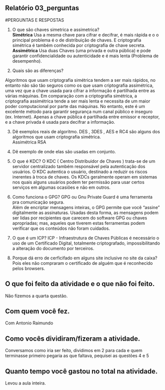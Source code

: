## Relatório 03_perguntas

#PERGUNTAS E RESPOSTAS

1. O que são chaves simetrica e assimetrica?<br>
**Simétrica**
Usa a mesma chave para cifrar e decifrar, é mais rápida e o o principal problema é o de distribuição de chaves.
E criptografia simétrica é também conhecida por criptografia de chave secreta.<br>
**Assimétrica**
Usa duas Chaves (uma privada e outra pública) e pode garantir confidencialidade ou autenticidade e é mais lenta (Problema de desempenho).

2. Quais são as diferenças? 
 
Algoritmos que usam criptografia simétrica tendem a ser mais rápidos, no entanto não são tão seguros como os que usam criptografia assimétrica, uma vez que a chave usada para cifrar a informação é partilhada entre as várias máquinas.
Em comparação com a criptografia simétrica, a criptografia assimétrica tende a ser mais lenta e necessita de um maior poder computacional por parte das máquinas. No entanto, este é um excelente método para garantir segurança num canal público e 
inseguro (ex. Internet).  Apenas a chave pública é partilhada entre emissor e receptor, 
e a chave privada é usada para decifrar a informação.

3. Dê exemplos reais de algoritmo. 
DES , 3DES , AES e RC4 são alguns dos algoritmos que usam criptografia simétrica.<br>
Assimétrica RSA<br> 

4. Dê exemplo de onde elas são usadas em conjunto. 


5. O que é KDC? 
 O KDC ( Centro Distribuidor de Chaves ) trata-se de um servidor centralizado também responsável pela autenticação dos usuários. O KDC autentica o usuário,  destinado a reduzir os riscos inerentes à troca de chaves. Os KDCs geralmente operam em sistemas nos quais alguns usuários podem ter permissão para usar certos serviços em algumas ocasiões e não em outros.<br>

6. Como funciona o GPG? 
GPG ou Gnu Private Guard é uma ferramenta pra comunicação segura.<br>
Além de encriptar mensagens inteiras, o GPG permite que você “assine” digitalmente as assinaturas. Usadas desta forma, as mensagens podem ser lidas por recipientes que carecem do software GPG ou chaves apropriadas; mas, aqueles que tiverem estas ferramentas podem verificar que os conteúdos não foram cuidados. <br>

7. O que é um ICP?
ICP - Infraestrutura de Chaves Públicas é necessário o uso de um Certificado Digital, totalmente criptografado, impossibilitando a alteração do documento por terceiros. 

8. Porque dá erro de cerficifado em alguns site inclusive no site da caixa?
Pois eles não compraram o certificado de alguém que é reconhecido pelos browsers.


## O que foi feito da atividade e o que não foi feito.
Não fizemos a quarta questão.

## Com quem você fez.
Com Antonio Raimundo

## Como vocês dividiram/fizeram a atividade.
Conversamos como iria ser feito, dividimos em 2 para cada e quem terminasse primeiro pegaria as que faltava, pequisei as questões 4 e 5

## Quanto tempo você gastou no total na atividade.
Levou a aula inteira.


